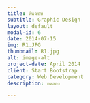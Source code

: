 ```yaml
---
title: ต้นฉบับ
subtitle: Graphic Design
layout: default
modal-id: 6
date: 2014-07-15
img: R1.JPG
thumbnail: R1.jpg
alt: image-alt
project-date: April 2014
client: Start Bootstrap
category: Web Development
description: ทดลอง

---
```

